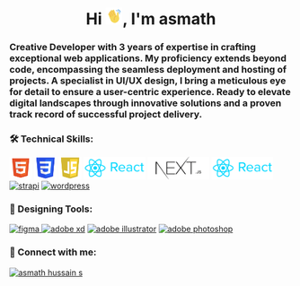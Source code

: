 <h1 align="center">Hi <img src="/assets/wave-hand.gif" alt="waving hand" width="30px" style="max-width: 100%;">, I'm asmath</h1>
<h3>Creative Developer with 3 years of expertise in crafting exceptional web applications. My proficiency extends beyond code, encompassing the seamless deployment and hosting of projects. A specialist in UI/UX design, I bring a meticulous eye for detail to ensure a user-centric experience. Ready to elevate digital landscapes through innovative solutions and a proven track record of successful project delivery.</h3>

<h3 align="left">🛠️ Technical Skills:</h3>
<div align="left">
<a href="https://www.w3.org/html/" target="_blank" rel="noreferrer"> <img src="/assets/html.png" alt="html5" width="40" height="40"/></a>
<a href="https://www.w3schools.com/css/" target="_blank" rel="noreferrer"> <img src="/assets/css.png" alt="css3" width="40" height="40"/></a> 
<a href="https://www.w3schools.com/js/" target="_blank" rel="noreferrer"> <img src="/assets/js.png" alt="js" width="40" height="40"/></a>
<a href="https://react.dev/" target="_blank" rel="noreferrer"> <img src="/assets/react.png" alt="react" width="110" height="40"/></a>
<a href="https://nextjs.org/" target="_blank" rel="noreferrer"> <img src="/assets/next.png" alt="next.js" width="110" height="40"/></a>
<a href="https://react.dev/" target="_blank" rel="noreferrer"> <img src="/assets/react.png" alt="react" width="110" height="40"/></a>
<a href="https://strapi.io/" target="_blank" rel="noreferrer"> <img src="https://designlyworld.com/wp-content/themes/theme/assets/images/icons/strapi.png" alt="strapi" width="140" height="40"/></a>
<a href="https://wordpress.com/" target="_blank" rel="noreferrer"> <img src="https://designlyworld.com/wp-content/themes/theme/assets/images/icons/wordpress.png" alt="wordpress" width="40" height="40"/></a>
</div>

<h3 align="left">🎨 Designing Tools:</h3>
<div align="left"> 
<a href="https://www.figma.com/" target="_blank" rel="noreferrer"> <img src="https://designlyworld.com/wp-content/themes/theme/assets/images/icons/figma.png" alt="figma" width="40" height="40"/> </a>
<a href="https://www.adobe.com/products/xd.html" target="_blank" rel="noreferrer"> <img src="https://designlyworld.com/wp-content/themes/theme/assets/images/icons/xd.png" alt="adobe xd" width="40" height="40"/></a> 
<a href="https://www.adobe.com/in/products/illustrator.html" target="_blank" rel="noreferrer"> <img src="https://designlyworld.com/wp-content/themes/theme/assets/images/icons/illustrator.png" alt="adobe illustrator" width="40" height="40"/></a>
<a href="https://www.photoshop.com/en" target="_blank" rel="noreferrer"> <img src="https://designlyworld.com/wp-content/themes/theme/assets/images/icons/photoshop.png" alt="adobe photoshop" width="40" height="40"/> </a> 
</div>

<h3 align="left">🤝 Connect with me:</h3>
<div align="left">
<a href="https://www.linkedin.com/in/asmath-s/" target="_blank"><img align="center" src="https://designlyworld.com/wp-content/themes/theme/assets/images/icons/linkedin.png" alt="asmath hussain s" height="40" width="40" /></a>
</div>
